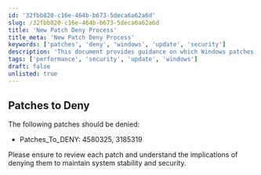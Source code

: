 ```yaml
---
id: '32fbb820-c16e-464b-b673-5deca6a62a6d'
slug: /32fbb820-c16e-464b-b673-5deca6a62a6d
title: 'New Patch Deny Process'
title_meta: 'New Patch Deny Process'
keywords: ['patches', 'deny', 'windows', 'update', 'security']
description: 'This document provides guidance on which Windows patches should be denied, including specific patch IDs and the rationale behind denying them. Learn how to manage your updates effectively to maintain system stability and security.'
tags: ['performance', 'security', 'update', 'windows']
draft: false
unlisted: true
---
```


## Patches to Deny

The following patches should be denied:

- Patches_To_DENY: 4580325, 3185319

Please ensure to review each patch and understand the implications of denying them to maintain system stability and security.